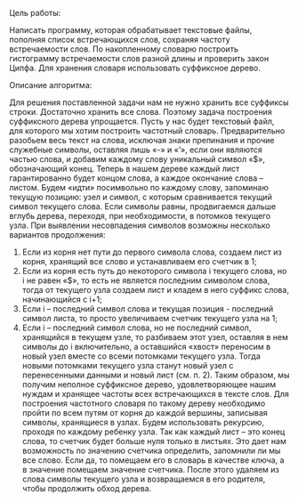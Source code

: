 Цель работы:

Написать программу, которая обрабатывает текстовые файлы, пополняя список встречающихся слов, сохраняя частоту встречаемости слов. По накопленному словарю построить гистограмму встречаемости слов разной длины и проверить закон Ципфа. Для хранения словаря использовать суффиксное дерево.

Описание алгоритма:

Для решения поставленной задачи нам не нужно хранить все суффиксы строки. Достаточно хранить все слова. Поэтому задача построения суффиксного дерева упрощается.
Пусть у нас будет текстовый файл, для которого мы хотим построить частотный словарь. Предварительно разобьем весь текст на слова, исключая знаки препинания и прочие служебные символы, оставляя лишь «-» и «’», если они являются частью слова, и добавим каждому слову уникальный символ «$», обозначающий конец. Теперь в нашем дереве каждый лист гарантированно будет концом слова, а каждое окончание слова – листом.
Будем «идти» посимвольно по каждому слову, запоминаю текущую позицию: узел и символ, с которым сравнивается текущий символ текущего слова. Если символы равны, продвигаемся дальше вглубь дерева, переходя, при необходимости, в потомков текущего узла.
При выявлении несовпадения символов возможны несколько вариантов продолжения:
1.	Если из корня нет пути до первого символа слова, создаем лист из корня, хранящий все слово и устанавливаем его счетчик в 1;
2.	Если из корня есть путь до некоторого символа i текущего слова, но i не равен «$», то есть не является последним символом слова, тогда от текущего узла создаем лист и кладем в него суффикс слова, начинающийся с i+1;
3.	Если i – последний символ слова и текущая позиция - последний символ листа, то просто увеличиваем счетчик текущего узла на 1;
4.	Если i – последний символ слова, но не последний символ, хранящийся в текущем узле, то разбиваем этот узел, оставляя в нем символы до i включительно, а оставшийся «хвост» переносим в новый узел вместе со всеми потомками текущего узла. Тогда новыми потомками текущего узла станут новый узел с перенесенными данными и новый лист (см. п. 2).
Таким образом, мы получим неполное суффиксное дерево, удовлетворяющее нашим нуждам и хранящее частоты всех встречающихся в тексте слов.
Для построения частотного словаря по такому дереву необходимо пройти по всем путям от корня до каждой вершины, записывая символы, хранящиеся в узлах. Будем использовать рекурсию, проходя по каждому ребенку узла.
Так как каждый лист – это конец слова, то счетчик будет больше нуля только в листьях. Это дает нам возможность по значению счетчика определить, запомнили ли мы все слово. Если да, то помещаем его в словарь в качестве ключа, а в значение помещаем значение счетчика. После этого удаляем из слова символы текущего узла и возвращаемся в его родителя, чтобы продолжить обход дерева.
